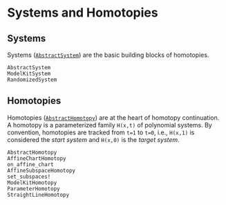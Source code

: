 # Systems and Homotopies

## Systems

Systems ([`AbstractSystem`](@ref)) are the basic building blocks of homotopies.

```@docs
AbstractSystem
ModelKitSystem
RandomizedSystem
```


## Homotopies
Homotopies ([`AbstractHomotopy`](@ref)) are at the heart of homotopy continuation.
A homotopy is a parameterized family ``H(x,t)`` of polynomial systems.
By convention, homotopies are tracked from ``t=1`` to ``t=0``, i.e., ``H(x,1)`` is considered
the *start system* and ``H(x,0)`` is the *target system*.

```@docs
AbstractHomotopy
AffineChartHomotopy
on_affine_chart
AffineSubspaceHomotopy
set_subspaces!
ModelKitHomotopy
ParameterHomotopy
StraightLineHomotopy
```
